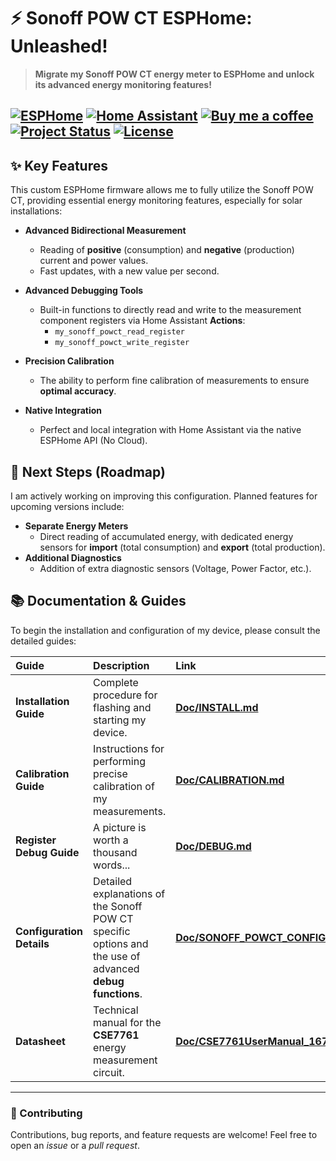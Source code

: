 # ⚡ Sonoff POW CT ESPHome: Unleashed!

> **Migrate my Sonoff POW CT energy meter to ESPHome and unlock its advanced energy monitoring features!**

[![ESPHome](https://img.shields.io/badge/ESPHome-2F7B9D?style=for-the-badge&logo=esphome&logoColor=white)](https://esphome.io/)
[![Home Assistant](https://img.shields.io/badge/Home%20Assistant-41A8F5?style=for-the-badge&logo=home-assistant&logoColor=white)](https://www.home-assistant.io/)
[![Buy me a coffee](https://img.shields.io/badge/Buy%20me%20a%20coffee-PayPal-blue?style=for-the-badge&logo=paypal)](https://paypal.me/mazkagaz)
[![Project Status](https://img.shields.io/badge/Status-Active-brightgreen?style=for-the-badge)](https://github.com/votre_profil/votre_repo/commits/main)
[![License](https://img.shields.io/badge/License-MIT-blue.svg?style=for-the-badge)]() 
---

## ✨ Key Features

This custom ESPHome firmware allows me to fully utilize the Sonoff POW CT, providing essential energy monitoring features, especially for solar installations:

* **Advanced Bidirectional Measurement**
    * Reading of **positive** (consumption) and **negative** (production) current and power values.
    * Fast updates, with a new value per second.

* **Advanced Debugging Tools**
    * Built-in functions to directly read and write to the measurement component registers via Home Assistant **Actions**:
        * `my_sonoff_powct_read_register`
        * `my_sonoff_powct_write_register`

* **Precision Calibration**
    * The ability to perform fine calibration of measurements to ensure **optimal accuracy**.

* **Native Integration**
    * Perfect and local integration with Home Assistant via the native ESPHome API (No Cloud).

## 🚀 Next Steps (Roadmap)

I am actively working on improving this configuration. Planned features for upcoming versions include:

* **Separate Energy Meters**
    * Direct reading of accumulated energy, with dedicated energy sensors for **import** (total consumption) and **export** (total production).
* **Additional Diagnostics**
    * Addition of extra diagnostic sensors (Voltage, Power Factor, etc.).

## 📚 Documentation & Guides

To begin the installation and configuration of my device, please consult the detailed guides:

| Guide | Description | Link |
| :--- | :--- | :--- |
| **Installation Guide** | Complete procedure for flashing and starting my device. | **[Doc/INSTALL.md](Doc/INSTALL.md)** |
| **Calibration Guide** | Instructions for performing precise calibration of my measurements. | **[Doc/CALIBRATION.md](Doc/CALIBRATION.md)** |
| **Register Debug Guide** | A picture is worth a thousand words... | **[Doc/DEBUG.md](Doc/DEBUG.md)** |
| **Configuration Details** | Detailed explanations of the Sonoff POW CT specific options and the use of advanced **debug functions**. | **[Doc/SONOFF\_POWCT\_CONFIG.md](Doc/SONOFF\_POWCT\_CONFIG.md)** |
| **Datasheet** | Technical manual for the **CSE7761** energy measurement circuit. | **[Doc/CSE7761UserManual\_1672133056.pdf](Doc/CSE7761UserManual\_1672133056.pdf)** |

***

### 🤝 Contributing

Contributions, bug reports, and feature requests are welcome! Feel free to open an *issue* or a *pull request*.
